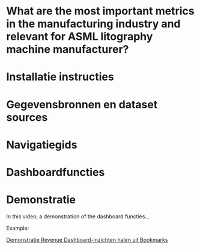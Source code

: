 # What are the most important metrics in the manufacturing industry and relevant for ASML litography machine manufacturer?


# Installatie instructies


# Gegevensbronnen en dataset sources

# Navigatiegids

# Dashboardfuncties

# Demonstratie 

In this video, a demonstration of the dashboard functies...

Example:

[Demonstratie Revenue Dashboard-inzichten halen uit Bookmarks](https://youtu.be/gWAClQ5AHu4)